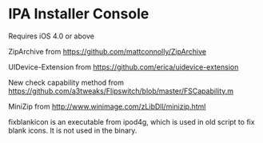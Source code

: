 IPA Installer Console
=============
Requires iOS 4.0 or above


ZipArchive from https://github.com/mattconnolly/ZipArchive

UIDevice-Extension from https://github.com/erica/uidevice-extension

New check capability method from https://github.com/a3tweaks/Flipswitch/blob/master/FSCapability.m

MiniZip from http://www.winimage.com/zLibDll/minizip.html


fixblankicon is an executable from ipod4g, which is used in old script to fix blank icons. It is not used in the binary.
